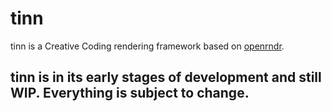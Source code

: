 # tinn

tinn is a Creative Coding rendering framework based on [openrndr](https://github.com/openrndr/openrndr).

## tinn is in its early stages of development and still WIP. Everything is subject to change.
